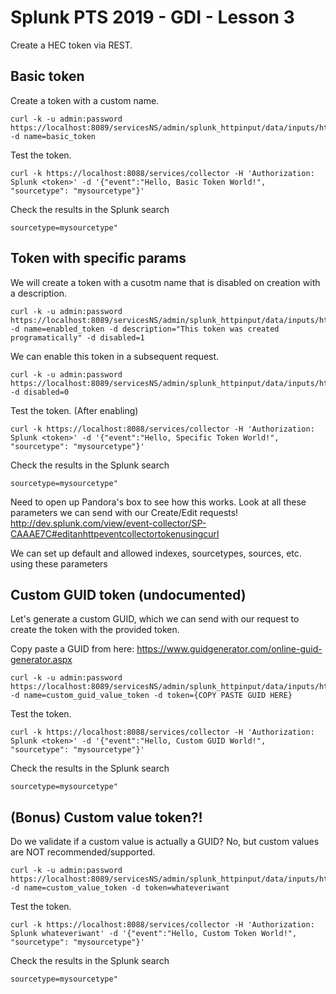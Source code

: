 # Splunk PTS 2019 - GDI - Lesson 3

Create a HEC token via REST.

## Basic token
Create a token with a custom name.

    curl -k -u admin:password https://localhost:8089/servicesNS/admin/splunk_httpinput/data/inputs/http -d name=basic_token 

Test the token.

    curl -k https://localhost:8088/services/collector -H 'Authorization: Splunk <token>' -d '{"event":"Hello, Basic Token World!", "sourcetype": "mysourcetype"}'

Check the results in the Splunk search
    
    sourcetype=mysourcetype"

## Token with specific params
We will create a token with a cusotm name that is disabled on creation with a description.

    curl -k -u admin:password https://localhost:8089/servicesNS/admin/splunk_httpinput/data/inputs/http -d name=enabled_token -d description="This token was created programatically" -d disabled=1

We can enable this token in a subsequent request.

    curl -k -u admin:password https://localhost:8089/servicesNS/admin/splunk_httpinput/data/inputs/http/enabled_token -d disabled=0

Test the token. (After enabling)

    curl -k https://localhost:8088/services/collector -H 'Authorization: Splunk <token>' -d '{"event":"Hello, Specific Token World!", "sourcetype": "mysourcetype"}'

Check the results in the Splunk search
    
    sourcetype=mysourcetype"

Need to open up Pandora's box to see how this works. Look at all these parameters we can send with our Create/Edit requests! http://dev.splunk.com/view/event-collector/SP-CAAAE7C#editanhttpeventcollectortokenusingcurl

We can set up default and allowed indexes, sourcetypes, sources, etc. using these parameters

## Custom GUID token (undocumented)
Let's generate a custom GUID, which we can send with our request to create the token with the provided token.

Copy paste a GUID from here: https://www.guidgenerator.com/online-guid-generator.aspx

    curl -k -u admin:password https://localhost:8089/servicesNS/admin/splunk_httpinput/data/inputs/http -d name=custom_guid_value_token -d token={COPY PASTE GUID HERE}

Test the token.

    curl -k https://localhost:8088/services/collector -H 'Authorization: Splunk <token>' -d '{"event":"Hello, Custom GUID World!", "sourcetype": "mysourcetype"}'

Check the results in the Splunk search
    
    sourcetype=mysourcetype"

## (Bonus) Custom value token?!
Do we validate if a custom value is actually a GUID? No, but custom values are NOT recommended/supported.

	curl -k -u admin:password https://localhost:8089/servicesNS/admin/splunk_httpinput/data/inputs/http -d name=custom_value_token -d token=whateveriwant

Test the token.

    curl -k https://localhost:8088/services/collector -H 'Authorization: Splunk whateveriwant' -d '{"event":"Hello, Custom Token World!", "sourcetype": "mysourcetype"}'

Check the results in the Splunk search
    
    sourcetype=mysourcetype"
